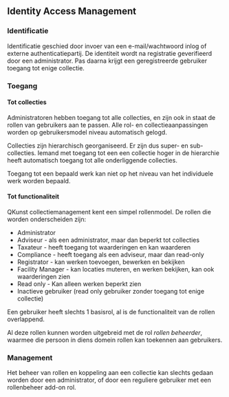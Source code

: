 ## Identity Access Management

### Identificatie

Identificatie geschied door invoer van een e-mail/wachtwoord inlog of externe authenticatiepartij. De identiteit
wordt na registratie geverifieerd door een administrator. Pas daarna krijgt een
geregistreerde gebruiker toegang tot enige collectie.

### Toegang

#### Tot collecties

Administratoren hebben toegang tot alle collecties, en zijn ook in staat de rollen
van gebruikers aan te passen. Alle rol- en collectieaanpassingen worden op gebruikersmodel niveau automatisch gelogd.

Collecties zijn hierarchisch georganiseerd. Er zijn dus super- en sub-collecties.
Iemand met toegang tot een een collectie hoger in de hierarchie heeft automatisch
toegang tot alle onderliggende collecties.

Toegang tot een bepaald werk kan niet op het niveau van het individuele werk worden bepaald.

#### Tot functionaliteit

QKunst collectiemanagement kent een simpel rollenmodel. De rollen die worden onderscheiden zijn:

* Administrator
* Adviseur - als een administrator, maar dan beperkt tot collecties
* Taxateur - heeft toegang tot waarderingen en kan waarderen
* Compliance - heeft toegang als een adviseur, maar dan read-only
* Registrator - kan werken toevoegen, bewerken en bekijken
* Facility Manager - kan locaties muteren, en werken bekijken, kan ook waarderingen zien
* Read only - Kan alleen werken beperkt zien
* Inactieve gebruiker (read only gebruiker zonder toegang tot enige collectie)

Een gebruiker heeft slechts 1 basisrol, al is de functionaliteit van de rollen overlappend.

Al deze rollen kunnen worden uitgebreid met de rol *rollen beheerder*, waarmee die persoon in diens domein rollen kan toekennen aan gebruikers.

### Management

Het beheer van rollen en koppeling aan een collectie kan slechts gedaan worden door een administrator, of door een reguliere gebruiker met een rollenbeheer add-on rol.
